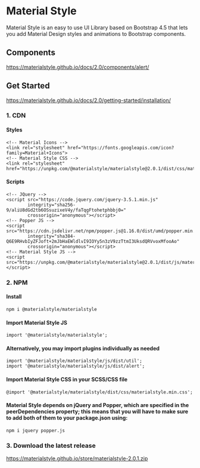 # Material Style
Material Style is an easy to use UI Library based on Bootstrap 4.5 that lets you add Material Design styles and animations to Bootstrap components.

## Components
https://materialstyle.github.io/docs/2.0/components/alert/

## Get Started
https://materialstyle.github.io/docs/2.0/getting-started/installation/

### 1. CDN
#### Styles
```
<!-- Material Icons -->
<link rel="stylesheet" href="https://fonts.googleapis.com/icon?family=Material+Icons">
<!-- Material Style CSS -->
<link rel="stylesheet" href="https://unpkg.com/@materialstyle/materialstyle@2.0.1/dist/css/materialstyle.min.css">
```
#### Scripts
```
<!-- JQuery -->
<script src="https://code.jquery.com/jquery-3.5.1.min.js"
        integrity="sha256-9/aliU8dGd2tb6OSsuzixeV4y/faTqgFtohetphbbj0="
        crossorigin="anonymous"></script>
<!-- Popper JS -->
<script src="https://cdn.jsdelivr.net/npm/popper.js@1.16.0/dist/umd/popper.min.js"
        integrity="sha384-Q6E9RHvbIyZFJoft+2mJbHaEWldlvI9IOYy5n3zV9zzTtmI3UksdQRVvoxMfooAo"
        crossorigin="anonymous"></script>
<!-- Material Style JS -->
<script src="https://unpkg.com/@materialstyle/materialstyle@2.0.1/dist/js/materialstyle.min.js"></script>
```

### 2. NPM
#### Install
```
npm i @materialstyle/materialstyle
```
#### Import Material Style JS
```
import '@materialstyle/materialstyle';
```
#### Alternatively, you may import plugins individually as needed
```
import '@materialstyle/materialstyle/js/dist/util';
import '@materialstyle/materialstyle/js/dist/alert';
```
#### Import Material Style CSS in your SCSS/CSS file
```
@import '@materialstyle/materialstyle/dist/css/materialstyle.min.css';
```
#### Material Style depends on jQuery and Popper, which are specified in the peerDependencies property; this means that you will have to make sure to add both of them to your package.json using:
```
npm i jquery popper.js
```

### 3. Download the latest release
https://materialstyle.github.io/store/materialstyle-2.0.1.zip
